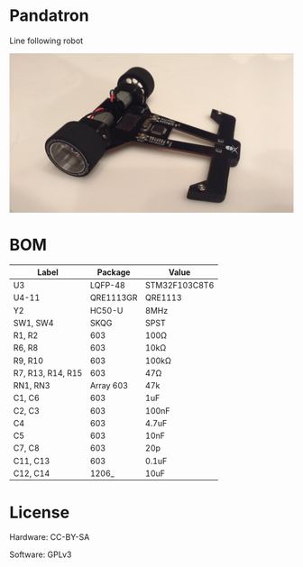 # Pandatron
Line following robot

<p align="center">
<img src=doc/pandatron.jpeg width="600" align="center">
</p>

# BOM

| Label             	| Package   	| Value         	|
|-------------------	|-----------	|---------------	|
| U3                	| LQFP-48   	| STM32F103C8T6 	|
| U4-11             	| QRE1113GR 	| QRE1113       	|
| Y2                	| HC50-U    	| 8MHz          	|
| SW1, SW4          	| SKQG      	| SPST          	|
| R1, R2            	| 603       	| 100Ω          	|
| R6, R8            	| 603       	| 10kΩ          	|
| R9, R10           	| 603       	| 100kΩ         	|
| R7, R13, R14, R15 	| 603       	| 47Ω           	|
| RN1, RN3          	| Array 603 	| 47k           	|
| C1, C6            	| 603       	| 1uF           	|
| C2, C3            	| 603       	| 100nF         	|
| C4                	| 603       	| 4.7uF         	|
| C5                	| 603       	| 10nF          	|
| C7, C8            	| 603       	| 20p           	|
| C11, C13          	| 603       	| 0.1uF         	|
| C12, C14          	| 1206_     	| 10uF          	|

# License
Hardware: CC-BY-SA

Software: GPLv3
